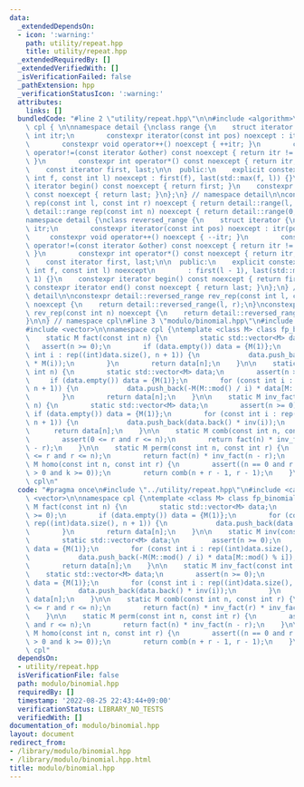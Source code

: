 ```yaml
---
data:
  _extendedDependsOn:
  - icon: ':warning:'
    path: utility/repeat.hpp
    title: utility/repeat.hpp
  _extendedRequiredBy: []
  _extendedVerifiedWith: []
  _isVerificationFailed: false
  _pathExtension: hpp
  _verificationStatusIcon: ':warning:'
  attributes:
    links: []
  bundledCode: "#line 2 \"utility/repeat.hpp\"\n\n#include <algorithm>\n\nnamespace\
    \ cpl { \n\nnamespace detail {\nclass range {\n    struct iterator {\n       \
    \ int itr;\n        constexpr iterator(const int pos) noexcept : itr(pos) {}\n\
    \        constexpr void operator++() noexcept { ++itr; }\n        constexpr bool\
    \ operator!=(const iterator &other) const noexcept { return itr != other.itr;\
    \ }\n        constexpr int operator*() const noexcept { return itr; }\n    };\n\
    \    const iterator first, last;\n\n  public:\n    explicit constexpr range(const\
    \ int f, const int l) noexcept : first(f), last(std::max(f, l)) {}\n    constexpr\
    \ iterator begin() const noexcept { return first; }\n    constexpr iterator end()\
    \ const noexcept { return last; }\n};\n} // namespace detail\n\nconstexpr detail::range\
    \ rep(const int l, const int r) noexcept { return detail::range(l, r); }\nconstexpr\
    \ detail::range rep(const int n) noexcept { return detail::range(0, n); }\n\n\
    namespace detail {\nclass reversed_range {\n    struct iterator {\n        int\
    \ itr;\n        constexpr iterator(const int pos) noexcept : itr(pos) {}\n   \
    \     constexpr void operator++() noexcept { --itr; }\n        constexpr bool\
    \ operator!=(const iterator &other) const noexcept { return itr != other.itr;\
    \ }\n        constexpr int operator*() const noexcept { return itr; }\n    };\n\
    \    const iterator first, last;\n\n  public:\n    explicit constexpr reversed_range(const\
    \ int f, const int l) noexcept\n        : first(l - 1), last(std::min(f, l) -\
    \ 1) {}\n    constexpr iterator begin() const noexcept { return first; }\n   \
    \ constexpr iterator end() const noexcept { return last; }\n};\n} // namespace\
    \ detail\n\nconstexpr detail::reversed_range rev_rep(const int l, const int r)\
    \ noexcept {\n    return detail::reversed_range(l, r);\n}\nconstexpr detail::reversed_range\
    \ rev_rep(const int n) noexcept {\n    return detail::reversed_range(0, n);\n\
    }\n\n} // namespace cpl\n#line 3 \"modulo/binomial.hpp\"\n#include <cassert>\n\
    #include <vector>\n\nnamespace cpl {\ntemplate <class M> class fp_binomial {\n\
    \    static M fact(const int n) {\n        static std::vector<M> data;\n     \
    \   assert(n >= 0);\n        if (data.empty()) data = {M(1)};\n        for (const\
    \ int i : rep((int)data.size(), n + 1)) {\n            data.push_back(data.back()\
    \ * M(i));\n        }\n        return data[n];\n    }\n\n    static M inv(const\
    \ int n) {\n        static std::vector<M> data;\n        assert(n >= 0);\n   \
    \     if (data.empty()) data = {M(1)};\n        for (const int i : rep((int)data.size(),\
    \ n + 1)) {\n            data.push_back(-M(M::mod() / i) * data[M::mod() % i]);\n\
    \        }\n        return data[n];\n    }\n\n    static M inv_fact(const int\
    \ n) {\n        static std::vector<M> data;\n        assert(n >= 0);\n       \
    \ if (data.empty()) data = {M(1)};\n        for (const int i : rep((int)data.size(),\
    \ n + 1)) {\n            data.push_back(data.back() * inv(i));\n        }\n  \
    \      return data[n];\n    }\n\n    static M comb(const int n, const int r) {\n\
    \        assert(0 <= r and r <= n);\n        return fact(n) * inv_fact(r) * inv_fact(n\
    \ - r);\n    }\n\n    static M perm(const int n, const int r) {\n        assert(0\
    \ <= r and r <= n);\n        return fact(n) * inv_fact(n - r);\n    }\n\n    static\
    \ M homo(const int n, const int r) {\n        assert((n == 0 and r == 0) or (n\
    \ > 0 and k >= 0));\n        return comb(n + r - 1, r - 1);\n    }\n};\n} // namespace\
    \ cpl\n"
  code: "#pragma once\n#include \"../utility/repeat.hpp\"\n#include <cassert>\n#include\
    \ <vector>\n\nnamespace cpl {\ntemplate <class M> class fp_binomial {\n    static\
    \ M fact(const int n) {\n        static std::vector<M> data;\n        assert(n\
    \ >= 0);\n        if (data.empty()) data = {M(1)};\n        for (const int i :\
    \ rep((int)data.size(), n + 1)) {\n            data.push_back(data.back() * M(i));\n\
    \        }\n        return data[n];\n    }\n\n    static M inv(const int n) {\n\
    \        static std::vector<M> data;\n        assert(n >= 0);\n        if (data.empty())\
    \ data = {M(1)};\n        for (const int i : rep((int)data.size(), n + 1)) {\n\
    \            data.push_back(-M(M::mod() / i) * data[M::mod() % i]);\n        }\n\
    \        return data[n];\n    }\n\n    static M inv_fact(const int n) {\n    \
    \    static std::vector<M> data;\n        assert(n >= 0);\n        if (data.empty())\
    \ data = {M(1)};\n        for (const int i : rep((int)data.size(), n + 1)) {\n\
    \            data.push_back(data.back() * inv(i));\n        }\n        return\
    \ data[n];\n    }\n\n    static M comb(const int n, const int r) {\n        assert(0\
    \ <= r and r <= n);\n        return fact(n) * inv_fact(r) * inv_fact(n - r);\n\
    \    }\n\n    static M perm(const int n, const int r) {\n        assert(0 <= r\
    \ and r <= n);\n        return fact(n) * inv_fact(n - r);\n    }\n\n    static\
    \ M homo(const int n, const int r) {\n        assert((n == 0 and r == 0) or (n\
    \ > 0 and k >= 0));\n        return comb(n + r - 1, r - 1);\n    }\n};\n} // namespace\
    \ cpl"
  dependsOn:
  - utility/repeat.hpp
  isVerificationFile: false
  path: modulo/binomial.hpp
  requiredBy: []
  timestamp: '2022-08-25 22:43:44+09:00'
  verificationStatus: LIBRARY_NO_TESTS
  verifiedWith: []
documentation_of: modulo/binomial.hpp
layout: document
redirect_from:
- /library/modulo/binomial.hpp
- /library/modulo/binomial.hpp.html
title: modulo/binomial.hpp
---
```


